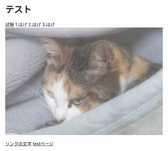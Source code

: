# テスト

試験
1.ほげ
2.ほげ
3.ほげ
![説明文](./kirari2.jpg "ポップアップ文字")

 [リンクの文字](https://www.google.co.jp/) 
[testページ](./test.html) 
